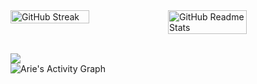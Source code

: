 <!-- <div style="display: flex">
  <img  width="50%" src="https://streak-stats.demolab.com?user=theanishtar&theme=dark&disable_animations=false" alt="GitHub Streak" />
<img width="50%" src="https://github-readme-stats.vercel.app/api?username=theanishtar&theme=react&hide_border=true&bg_color=0d1117&title_color=F85D7F&icon_color=F8D866&card_width=500px&count_private=true&disable_animations=false&PAT_1"/>
</div> -->


<div style="display: flex; justify-content: space-between;">
    <img style="width: 50%;" src="https://streak-stats.demolab.com?user=theanishtar&theme=dark&disable_animations=false" alt="GitHub Streak">
    <img style="width: 50%;" src="https://github-readme-stats.vercel.app/api?username=theanishtar&theme=react&hide_border=true&bg_color=0d1117&title_color=F85D7F&icon_color=F8D866&card_width=500px&count_private=true&disable_animations=false&PAT_1" alt="GitHub Readme Stats">
  </div>
  
<br>
  
  <img align="center" src="https://github-readme-stats.vercel.app/api/top-langs/?username=theanishtar&theme=react&hide_border=true&bg_color=0d1117&title_color=F85D7F&icon_color=F8D866&card_width=500px&langs_count=8&hide=css,html&layout=compact&PAT_1&disable_animations=false"/><br> 
  <img align="center" alt="Arie's Activity Graph" src="https://github-readme-activity-graph.vercel.app/graph?username=theanishtar&bg_color=0d1117&color=9e4c98&line=2f81f7&point=403d3d&area=true&hide_border=true" />
